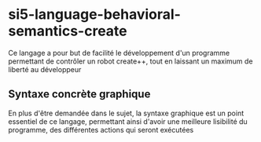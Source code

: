 # si5-language-behavioral-semantics-create

Ce langage a pour but de facilité le développement d'un programme permettant de contrôler un robot create++, tout en laissant un maximum de liberté au développeur

## Syntaxe concrète graphique

En plus d'être demandée dans le sujet, la syntaxe graphique est un point essentiel de ce langage, permettant ainsi d'avoir une meilleure lisibilité du programme, des différentes actions qui seront exécutées
